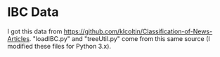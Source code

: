 # IBC Data

I got this data from https://github.com/klcoltin/Classification-of-News-Articles. "loadIBC.py" and "treeUtil.py" come from this same source (I modified these files for Python 3.x).

